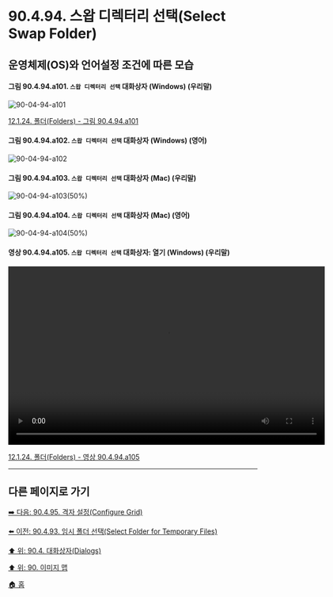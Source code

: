 # 90.4.94. 스왑 디렉터리 선택(Select Swap Folder)
## 운영체제(OS)와 언어설정 조건에 따른 모습

<a id="90-04-94-a101"></a>

#### 그림 90.4.94.a101. `스왑 디렉터리 선택` 대화상자 (Windows) (우리말)
![90-04-94-a101](https://github.com/wonder13662/gimp/assets/15767104/302f4c9e-f77c-4389-ae2f-5a0295b4e15e)

[12.1.24. 폴더(Folders) - 그림 90.4.94.a101](./12-01-24-folders.md#90-04-94-a101)

<a id="90-04-94-a102"></a>

#### 그림 90.4.94.a102. `스왑 디렉터리 선택` 대화상자 (Windows) (영어)
![90-04-94-a102](https://github.com/wonder13662/gimp/assets/15767104/cea8616e-0f6c-4183-b2db-a64d3a64c945)

<a id="90-04-94-a103"></a>

#### 그림 90.4.94.a103. `스왑 디렉터리 선택` 대화상자 (Mac) (우리말)
![90-04-94-a103(50%)](https://github.com/wonder13662/gimp/assets/15767104/a6489fb4-68b4-4067-a29f-7e0985185a2f)

<a id="90-04-94-a104"></a>

#### 그림 90.4.94.a104. `스왑 디렉터리 선택` 대화상자 (Mac) (영어)
![90-04-94-a104(50%)](https://github.com/wonder13662/gimp/assets/15767104/8d6c79a2-701f-4f40-bf4a-444d191adeb9)

<a id="90-04-94-a105"></a>

#### 영상 90.4.94.a105. `스왑 디렉터리 선택` 대화상자: 열기 (Windows) (우리말)
<video controls="controls" width="640" height="360" src="https://github.com/wonder13662/gimp/assets/15767104/c018f991-ab43-464f-88d2-75bc50def871"></video>

[12.1.24. 폴더(Folders) - 영상 90.4.94.a105](./12-01-24-folders.md#90-04-94-a105)

***

## 다른 페이지로 가기

[➡️ 다음: 90.4.95. 격자 설정(Configure Grid)](./90-04-95-configure_grid.md)

[⬅️ 이전: 90.4.93. 임시 폴더 선택(Select Folder for Temporary Files)](./90-04-93-select_folder_for_temporary_files.md)

[⬆️ 위: 90.4. 대화상자(Dialogs)](./90-04-00-dialogs.md)

[⬆️ 위: 90. 이미지 맵](./90-00-image-map.md)

[🏠 홈](./00-home.md)
